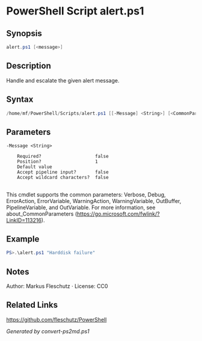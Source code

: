 # PowerShell Script alert.ps1

## Synopsis
```powershell
alert.ps1 [<message>]
```

## Description
Handle and escalate the given alert message.

## Syntax
```powershell
/home/mf/PowerShell/Scripts/alert.ps1 [[-Message] <String>] [<CommonParameters>]
```

## Parameters

```
-Message <String>
    
    Required?                    false
    Position?                    1
    Default value                
    Accept pipeline input?       false
    Accept wildcard characters?  false
```
## <CommonParameters>
This cmdlet supports the common parameters: Verbose, Debug, ErrorAction, ErrorVariable, WarningAction, WarningVariable, OutBuffer, PipelineVariable, and OutVariable. For more information, see about_CommonParameters (https://go.microsoft.com/fwlink/?LinkID=113216).

## Example
```powershell
PS>.\alert.ps1 "Harddisk failure"
```


## Notes
Author: Markus Fleschutz · License: CC0

## Related Links
https://github.com/fleschutz/PowerShell

*Generated by convert-ps2md.ps1*
